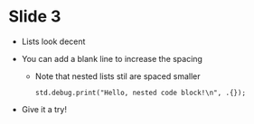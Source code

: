 # Slide 3

- Lists look decent

- You can add a blank line to increase the spacing
  - Note that nested lists stil are spaced smaller
    ```zig
    std.debug.print("Hello, nested code block!\n", .{});
    ```

- Give it a try!
